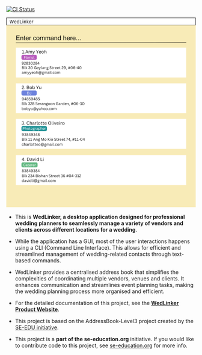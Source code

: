 [![CI Status](https://github.com/AY2425S1-CS2103T-F15-4/tp/workflows/Java%20CI/badge.svg)](https://github.com/AY2425S1-CS2103T-F15-4/tp/actions)

![Ui](docs/images/Ui.png)

* This is **WedLinker, a desktop application designed for professional wedding planners to seamlessly manage a variety of
  vendors and clients across different locations for a wedding**.<br>

* While the application has a GUI, most of the user interactions happens using a CLI (Command Line Interface).
  This allows for efficient and streamlined management of wedding-related contacts through text-based commands.

* WedLinker provides a centralised address book that simplifies the complexities of coordinating multiple vendors,
venues and clients. It enhances communication and streamlines event planning tasks, making the wedding planning process
more organised and efficient.


* For the detailed documentation of this project, see the **[WedLinker Product Website](https://ay2425s1-cs2103t-f15-4.github.io/tp/)**.
* This project is based on the AddressBook-Level3 project created by the [SE-EDU initiative](https://se-education.org).
* This project is a **part of the se-education.org** initiative. If you would like to contribute code to this project, see [se-education.org](https://se-education.org/#contributing-to-se-edu) for more info. 
